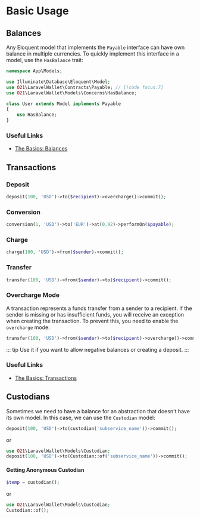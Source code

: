 # Basic Usage

## Balances
Any Eloquent model that implements the `Payable` interface can have own balance in multiple currencies.
To quickly implement this interface in a model, use the `HasBalance` trait:

```php
namespace App\Models;

use Illuminate\Database\Eloquent\Model;
use O21\LaravelWallet\Contracts\Payable; // [!code focus:7]
use O21\LaravelWallet\Models\Concerns\HasBalance;

class User extends Model implements Payable
{
    use HasBalance;
}
```

### Useful Links
- [The Basics: Balances](./balances.md)

## Transactions

### Deposit
```php
deposit(100, 'USD')->to($recipient)->overcharge()->commit();
```

### Conversion
```php
conversion(1, 'USD')->to('EUR')->at(0.92)->performOn($payable);
```

### Charge
```php
charge(100, 'USD')->from($sender)->commit();
```

### Transfer
```php
transfer(100, 'USD')->from($sender)->to($recipient)->commit();
```

### Overcharge Mode
A transaction represents a funds transfer from a sender to a recipient.
If the sender is missing or has insufficient funds, you will receive an exception when creating the transaction. 
To prevent this, you need to enable the `overcharge` mode:
```php
transfer(100, 'USD')->from($sender)->to($recipient)->overcharge()->commit();
```
::: tip
Use it if you want to allow negative balances or creating a deposit.
:::

### Useful Links
- [The Basics: Transactions](./transactions.md)

## Custodians
Sometimes we need to have a balance for an abstraction that doesn't have its own model.
In this case, we can use the `Custodian` model:

```php
deposit(100, 'USD')->to(custodian('subservice_name'))->commit();
```
or
```php
use O21\LaravelWallet\Models\Custodian;
deposit(100, 'USD')->to(Custodian::of('subservice_name'))->commit();
```

#### Getting Anonymous Custodian
```php
$temp = custodian();
```
or 
```php
use O21\LaravelWallet\Models\Custodian;
Custodian::of();
```
